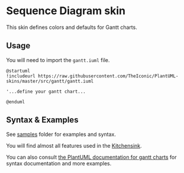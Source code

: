 # Sequence Diagram skin

This skin defines colors and defaults for Gantt charts.

## Usage
You will need to import the `gantt.iuml` file.
```
@startuml
!includeurl https://raw.githubusercontent.com/TheIconic/PlantUML-skins/master/src/gantt/gantt.iuml

'...define your gantt chart...

@enduml
```

## Syntax & Examples
See [samples](samples) folder for examples and syntax.

You will find almost all features used in the [Kitchensink](samples/Kitchensink.puml).

You can also consult [the PlantUML documentation for gantt charts](https://plantuml.com/gantt-diagram)
for syntax documentation and more examples.
